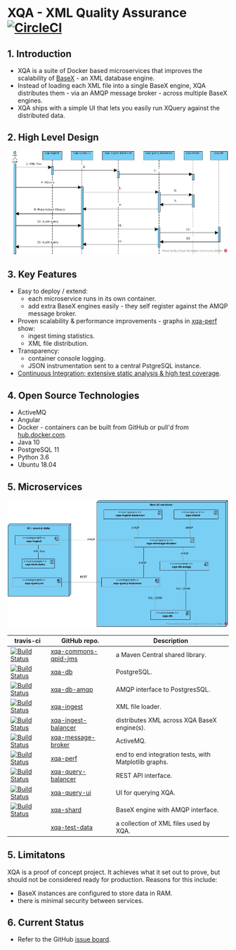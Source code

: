 # XQA - XML Quality Assurance [![CircleCI](https://circleci.com/gh/jameshnsears/xqa-documentation.svg?style=svg)](https://circleci.com/gh/jameshnsears/xqa-documentation)
## 1. Introduction
* XQA is a suite of Docker based microservices that improves the scalability of [BaseX](http://basex.org/) - an XML database engine.
* Instead of loading each XML file into a single BaseX engine, XQA distributes them - via an AMQP message broker - across multiple BaseX engines.
* XQA ships with a simple UI that lets you easily run XQuery against the distributed data.

## 2. High Level Design
![High Level Design](uml/high-level-design.jpg)

## 3. Key Features
* Easy to deploy / extend:
    * each microservice runs in its own container.
    * add extra BaseX engines easily - they self register against the AMQP message broker.
* Proven scalability & performance improvements - graphs in [xqa-perf](https://github.com/jameshnsears/xqa-perf) show:
    * ingest timing statistics.
    * XML file distribution.
* Transparency:
    * container console logging.
    * JSON instrumentation sent to a central PstgreSQL instance.
* [Continuous Integration; extensive static analysis & high test coverage](QUALITY-RADIATOR.md).

## 4. Open Source Technologies
* ActiveMQ
* Angular
* Docker - containers can be built from GitHub or pull'd from [hub.docker.com](https://hub.docker.com/).
* Java 10
* PostgreSQL 11
* Python 3.6
* Ubuntu 18.04

## 5. Microservices
![microservices](uml/microservices.jpg)

| travis-ci | GitHub repo. | Description |
| ------------- | ------------- | ------------- |
| [![Build Status](https://travis-ci.org/jameshnsears/xqa-commons-qpid-jms.svg?branch=master)](https://travis-ci.org/jameshnsears/xqa-commons-qpid-jms) | [xqa-commons-qpid-jms](https://github.com/jameshnsears/xqa-commons-qpid-jms) | a Maven Central shared library. |
| [![Build Status](https://travis-ci.org/jameshnsears/xqa-db.svg?branch=master)](https://travis-ci.org/jameshnsears/xqa-db) | [xqa-db](https://github.com/jameshnsears/xqa-db) | PostgreSQL. |
| [![Build Status](https://travis-ci.org/jameshnsears/xqa-db-amqp.svg?branch=master)](https://travis-ci.org/jameshnsears/xqa-db-amqp) | [xqa-db-amqp](https://github.com/jameshnsears/xqa-db-amqp) | AMQP interface to PostgresSQL. |
| [![Build Status](https://travis-ci.org/jameshnsears/xqa-ingest.svg?branch=master)](https://travis-ci.org/jameshnsears/xqa-ingest) | [xqa-ingest](https://github.com/jameshnsears/xqa-ingest) | XML file loader. |
| [![Build Status](https://travis-ci.org/jameshnsears/xqa-ingest-balancer.svg?branch=master)](https://travis-ci.org/jameshnsears/xqa-ingest-balancer) | [xqa-ingest-balancer](https://github.com/jameshnsears/xqa-ingest-balancer) | distributes XML across XQA BaseX engine(s). |
| [![Build Status](https://travis-ci.org/jameshnsears/xqa-message-broker.svg?branch=master)](https://travis-ci.org/jameshnsears/xqa-message-broker) | [xqa-message-broker](https://github.com/jameshnsears/xqa-message-broker) | ActiveMQ. |
| [![Build Status](https://travis-ci.org/jameshnsears/xqa-perf.svg?branch=master)](https://travis-ci.org/jameshnsears/xqa-perf) | [xqa-perf](https://github.com/jameshnsears/xqa-perf) | end to end integration tests, with Matplotlib graphs. |
| [![Build Status](https://travis-ci.org/jameshnsears/xqa-query-balancer.svg?branch=master)](https://travis-ci.org/jameshnsears/xqa-query-balancer) | [xqa-query-balancer](https://github.com/jameshnsears/xqa-query-balancer) | REST API interface. |
| [![Build Status](https://travis-ci.org/jameshnsears/xqa-query-ui.svg?branch=master)](https://travis-ci.org/jameshnsears/xqa-query-ui) | [xqa-query-ui](https://github.com/jameshnsears/xqa-query-ui) | UI for querying XQA. |
| [![Build Status](https://travis-ci.org/jameshnsears/xqa-shard.svg?branch=master)](https://travis-ci.org/jameshnsears/xqa-shard) | [xqa-shard](https://github.com/jameshnsears/xqa-shard) | BaseX engine with AMQP interface. |
| | [xqa-test-data](https://github.com/jameshnsears/xqa-test-data) | a collection of XML files used by XQA. |

## 5. Limitatons
XQA is a proof of concept project. It achieves what it set out to prove, but should not be considered ready for production. Reasons for this include:
* BaseX instances are configured to store data in RAM.
* there is minimal security between services. 

## 6. Current Status
* Refer to the GitHub [issue board](https://github.com/jameshnsears/xqa-documentation/projects/1).
